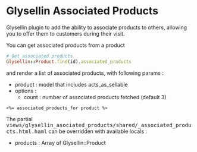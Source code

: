 # Glysellin Associated Products

Glysellin plugin to add the ability to associate products to others, allowing
you to offer them to customers during their visit.


You can get associated products from a product

```ruby
# Get associated products
Glysellin::Product.find(id).associated_products
```

and render a list of associated products, with following params :
  - product : model that includes acts_as_sellable
  - options : 
    - count : number of associated products fetched (default 3)

```erb
<%= associated_products_for product %>
```

The partial <tt>views/glysellin_asociated_products/shared/_associated_products.html.haml</tt> can be overridden with available locals : 
- products : Array of Glysellin::Product


